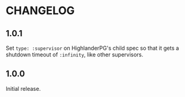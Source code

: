 # CHANGELOG

## 1.0.1

Set `type: :supervisor` on HighlanderPG's child spec so that it gets a shutdown timeout of `:infinity`, like other supervisors.

## 1.0.0

Initial release.
